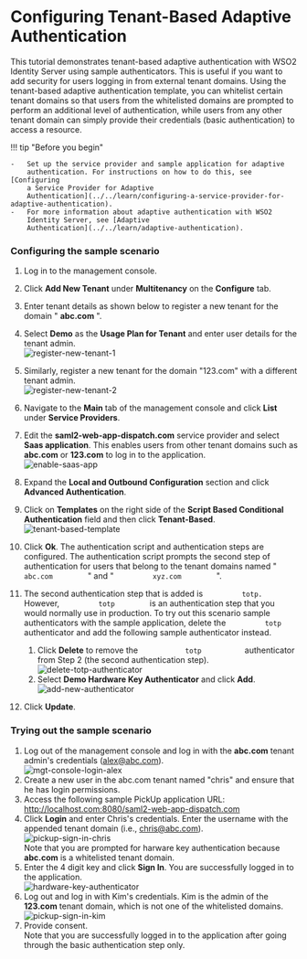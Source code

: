 # Configuring Tenant-Based Adaptive Authentication

This tutorial demonstrates tenant-based adaptive authentication with
WSO2 Identity Server using sample authenticators. This is useful if you
want to add security for users logging in from external tenant domains.
Using the tenant-based adaptive authentication template, you can
whitelist certain tenant domains so that users from the whitelisted
domains are prompted to perform an additional level of authentication,
while users from any other tenant domain can simply provide their
credentials (basic authentication) to access a resource.

!!! tip "Before you begin"
        
    -   Set up the service provider and sample application for adaptive
        authentication. For instructions on how to do this, see [Configuring
        a Service Provider for Adaptive
        Authentication](../../learn/configuring-a-service-provider-for-adaptive-authentication).
    -   For more information about adaptive authentication with WSO2
        Identity Server, see [Adaptive
        Authentication](../../learn/adaptive-authentication).
    

### Configuring the sample scenario

1.  Log in to the management console.
2.  Click **Add New Tenant** under **Multitenancy** on the **Configure**
    tab.
3.  Enter tenant details as shown below to register a new tenant for the
    domain " **abc.com** ".
4.  Select **Demo** as the **Usage Plan for Tenant** and enter user
    details for the tenant admin.  
    ![register-new-tenant-1](../../assets/img/tutorials/register-new-tenant-1.png)
5.  Similarly, register a new tenant for the domain "123.com" with a
    different tenant admin.  
    ![register-new-tenant-2](../../assets/img/tutorials/register-new-tenant-2.png)

6.  Navigate to the **Main** tab of the management console and click
    **List** under **Service Providers**.
7.  Edit the **saml2-web-app-dispatch.com** service provider and select
    **Saas application**. This enables users from other tenant domains
    such as **abc.com** or **123.com** to log in to the application.  
    ![enable-saas-app](../../assets/img/tutorials/enable-saas-app.png)
8.  Expand the **Local and Outbound Configuration** section and click
    **Advanced Authentication**.
9.  Click on **Templates** on the right side of the **Script Based
    Conditional Authentication** field and then click **Tenant-Based**.  
    ![tenant-based-template](../../assets/img/tutorials/tenant-based-template.png)
10. Click **Ok**. The authentication script and authentication steps
    are configured. The authentication script prompts the second step of
    authentication for users that belong to the tenant domains named "
    `          abc.com         ` " and " `          xyz.com         `
    ".  
11. The second authentication step that is added is
    `          totp.         ` However, `          totp         ` is an
    authentication step that you would normally use in production. To
    try out this scenario sample authenticators with the sample
    application, delete the `          totp         ` authenticator and
    add the following sample authenticator instead.
    1.  Click **Delete** to remove the `            totp           `
        authenticator from Step 2 (the second authentication step).  
        ![delete-totp-authenticator](../../assets/img/tutorials/delete-totp-authenticator.png)
    2.  Select **Demo Hardware Key Authenticator** and click **Add**.  
        ![add-new-authenticator](../../assets/img/tutorials/add-new-authenticator.png)
12. Click **Update**.

### Trying out the sample scenario

1.  Log out of the management console and log in with the **abc.com**
    tenant admin's credentials (alex@abc.com).  
    ![mgt-console-login-alex](../../assets/img/tutorials/mgt-console-login-alex.png)
2.  Create a new user in the abc.com tenant named "chris" and ensure
    that he has login permissions.
3.  Access the following sample PickUp application URL:
    <http://localhost.com:8080/saml2-web-app-dispatch.com>
4.  Click **Login** and enter Chris's credentials. Enter the username
    with the appended tenant domain (i.e., chris@abc.com).  
    ![pickup-sign-in-chris](../../assets/img/tutorials/pickup-sign-in-chris.png)  
    Note that you are prompted for harware key authentication because
    **abc.com** is a whitelisted tenant domain.
5.  Enter the 4 digit key and click **Sign In**. You are successfully
    logged in to the application.  
    ![hardware-key-authenticator](../../assets/img/tutorials/hardware-key-authenticator.png)
6.  Log out and log in with Kim's credentials. Kim is the admin of the
    **123.com** tenant domain, which is not one of the whitelisted
    domains.  
    ![pickup-sign-in-kim](../../assets/img/tutorials/pickup-sign-in-kim.png)
7.  Provide consent.  
    Note that you are successfully logged in to the application after
    going through the basic authentication step only.


